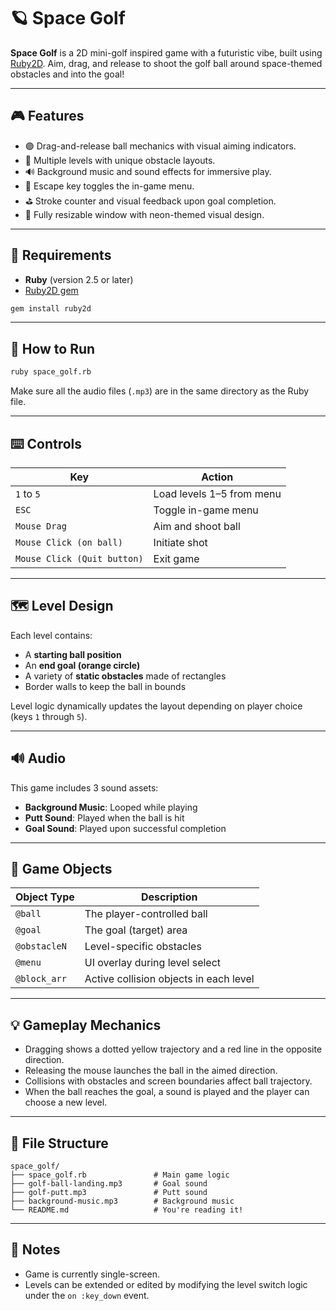 
# 🪐 Space Golf

**Space Golf** is a 2D mini-golf inspired game with a futuristic vibe, built using [Ruby2D](https://www.ruby2d.com/). Aim, drag, and release to shoot the golf ball around space-themed obstacles and into the goal!

---

## 🎮 Features

- 🟣 Drag-and-release ball mechanics with visual aiming indicators.
- 🧱 Multiple levels with unique obstacle layouts.
- 🔊 Background music and sound effects for immersive play.
- 🧠 Escape key toggles the in-game menu.
- ⛳ Stroke counter and visual feedback upon goal completion.
- 🌌 Fully resizable window with neon-themed visual design.

---

## 🧰 Requirements

- **Ruby** (version 2.5 or later)
- [Ruby2D gem](https://www.ruby2d.com/)

```bash
gem install ruby2d
```

---

## 🚀 How to Run

```bash
ruby space_golf.rb
```

Make sure all the audio files (`.mp3`) are in the same directory as the Ruby file.

---

## ⌨️ Controls

| Key | Action |
|-----|--------|
| `1` to `5` | Load levels 1–5 from menu |
| `ESC` | Toggle in-game menu |
| `Mouse Drag` | Aim and shoot ball |
| `Mouse Click (on ball)` | Initiate shot |
| `Mouse Click (Quit button)` | Exit game |

---

## 🗺️ Level Design

Each level contains:
- A **starting ball position**
- An **end goal (orange circle)**
- A variety of **static obstacles** made of rectangles
- Border walls to keep the ball in bounds

Level logic dynamically updates the layout depending on player choice (keys `1` through `5`).

---

## 🔊 Audio

This game includes 3 sound assets:
- **Background Music**: Looped while playing
- **Putt Sound**: Played when the ball is hit
- **Goal Sound**: Played upon successful completion

---

## 🧱 Game Objects

| Object Type | Description |
|-------------|-------------|
| `@ball` | The player-controlled ball |
| `@goal` | The goal (target) area |
| `@obstacleN` | Level-specific obstacles |
| `@menu` | UI overlay during level select |
| `@block_arr` | Active collision objects in each level |

---

## 💡 Gameplay Mechanics

- Dragging shows a dotted yellow trajectory and a red line in the opposite direction.
- Releasing the mouse launches the ball in the aimed direction.
- Collisions with obstacles and screen boundaries affect ball trajectory.
- When the ball reaches the goal, a sound is played and the player can choose a new level.

---

## 📁 File Structure

```
space_golf/
├── space_golf.rb               # Main game logic
├── golf-ball-landing.mp3       # Goal sound
├── golf-putt.mp3               # Putt sound
├── background-music.mp3        # Background music
└── README.md                   # You're reading it!
```

---

## 📌 Notes

- Game is currently single-screen.
- Levels can be extended or edited by modifying the level switch logic under the `on :key_down` event.
